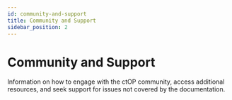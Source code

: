 ```yaml
---
id: community-and-support
title: Community and Support
sidebar_position: 2
---
```


# Community and Support

Information on how to engage with the ctOP community, access additional resources, and seek support for issues not covered by the documentation.
